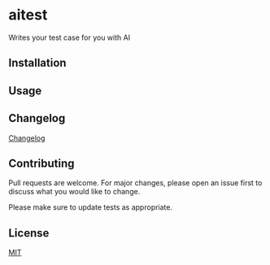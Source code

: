 # aitest

Writes your test case for you with AI


## Installation



## Usage



<!--
## Roadmap

If you have ideas for releases in the future, it is a good idea to list them in the README.
-->

## Changelog

[Changelog](./CHANGELOG.md)


## Contributing

Pull requests are welcome. For major changes, please open an issue first to discuss what you would like to change.

Please make sure to update tests as appropriate.


## License

[MIT](https://choosealicense.com/licenses/mit/)
